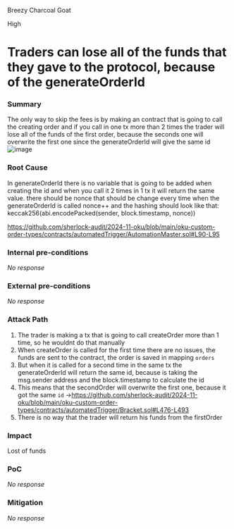 Breezy Charcoal Goat

High

# Traders can lose all of the funds that they gave to the protocol, because of the generateOrderId

### Summary

The only way to skip the fees is by making an contract that is going to call the creating order and if you call in one tx more than 2 times the trader will lose all of the funds of the first order, because the seconds one will overwrite the first one since the generateOrderId will give the same id
![image](https://github.com/user-attachments/assets/2f7272a8-ffad-4828-9ec9-1019effe6ea7)

### Root Cause

In generateOrderId there is no variable that is going to be added when creating the id and when you call it 2 times in 1 tx it will return the same value. 
there should be nonce that should be change every time when the generateOrderId is called nonce++
and the hashing should look like that:  keccak256(abi.encodePacked(sender, block.timestamp, nonce))

https://github.com/sherlock-audit/2024-11-oku/blob/main/oku-custom-order-types/contracts/automatedTrigger/AutomationMaster.sol#L90-L95

### Internal pre-conditions

_No response_

### External pre-conditions

_No response_

### Attack Path

1. The trader is making a tx that is going to call createOrder more than 1 time, so he wouldnt do that manually 
2. When createOrder is called for the first time there are no issues, the funds are sent to the contract, the order is saved in mapping `orders`
3. But when it is called for a second time in the same tx the generateOrderId will return the same id, because is taking the msg.sender address and the block.timestamp to calculate the id
5. This means that the secondOrder will overwrite the first one, because it got the same `id` ->https://github.com/sherlock-audit/2024-11-oku/blob/main/oku-custom-order-types/contracts/automatedTrigger/Bracket.sol#L476-L493
6. There is no way that the trader will return his funds from the firstOrder

### Impact

Lost of funds

### PoC

_No response_

### Mitigation

_No response_